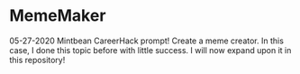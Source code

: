 # MemeMaker
05-27-2020 Mintbean CareerHack prompt! Create a meme creator. In this case, I done this topic before with little success. I will now expand upon it in this repository! 
